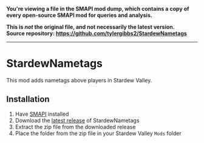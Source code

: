**You're viewing a file in the SMAPI mod dump, which contains a copy of every open-source SMAPI mod
for queries and analysis.**

**This is _not_ the original file, and not necessarily the latest version.**  
**Source repository: https://github.com/tylergibbs2/StardewNametags**

----

# StardewNametags

This mod adds nametags above players in Stardew Valley.

## Installation

1. Have [SMAPI](https://smapi.io/) installed
2. Download the [latest release](https://github.com/tylergibbs2/StardewNametags/releases/latest) of StardewNametags
3. Extract the zip file from the downloaded release
4. Place the folder from the zip file in your Stardew Valley `Mods` folder